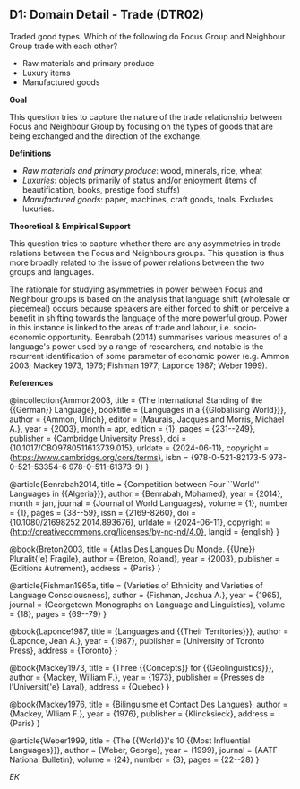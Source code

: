 
## D1: Domain Detail - Trade (DTR02)

Traded good types. Which of the following do Focus Group and Neighbour Group trade with each other?

- Raw materials and primary produce
- Luxury items
- Manufactured goods


**Goal**

This question tries to capture the nature of the trade relationship between Focus and Neighbour Group by focusing on the types of goods that are being exchanged and the direction of the exchange.



**Definitions**

- *Raw materials and primary produce*: wood, minerals, rice, wheat
- *Luxuries*: objects primarily of status and/or enjoyment (items of beautification, books, prestige food stuffs)
- *Manufactured goods*: paper, machines, craft goods, tools. Excludes luxuries.


**Theoretical & Empirical Support**


This question tries to capture whether there are any asymmetries in trade relations between the Focus and Neighbours groups. This question is thus more broadly related to the issue of power relations between the two groups and languages.

The rationale for studying asymmetries in power between Focus and Neighbour groups is based on the analysis that language shift (wholesale or piecemeal) occurs because speakers are either forced to shift or perceive a benefit in shifting towards the language of the more powerful group. Power in this instance is linked to the areas of trade and labour, i.e. socio-economic opportunity. Benrabah (2014) summarises various measures of a language's power used by a range of researchers, and notable is the recurrent identification of some parameter of economic power (e.g. Ammon 2003; Mackey 1973, 1976; Fishman 1977; Laponce 1987; Weber 1999).

**References**

@incollection{Ammon2003,
  title = {The International Standing of the {{German}} Language},
  booktitle = {Languages in a {{Globalising World}}},
  author = {Ammon, Ulrich},
  editor = {Maurais, Jacques and Morris, Michael A.},
  year = {2003},
  month = apr,
  edition = {1},
  pages = {231--249},
  publisher = {Cambridge University Press},
  doi = {10.1017/CBO9780511613739.015},
  urldate = {2024-06-11},
  copyright = {https://www.cambridge.org/core/terms},
  isbn = {978-0-521-82173-5 978-0-521-53354-6 978-0-511-61373-9}
}

@article{Benrabah2014,
  title = {Competition between Four ``World'' Languages in {{Algeria}}},
  author = {Benrabah, Mohamed},
  year = {2014},
  month = jan,
  journal = {Journal of World Languages},
  volume = {1},
  number = {1},
  pages = {38--59},
  issn = {2169-8260},
  doi = {10.1080/21698252.2014.893676},
  urldate = {2024-06-11},
  copyright = {http://creativecommons.org/licenses/by-nc-nd/4.0},
  langid = {english}
}

@book{Breton2003,
  title = {Atlas Des Langues Du Monde. {{Une}} Pluralit{\'e} Fragile},
  author = {Breton, Roland},
  year = {2003},
  publisher = {Editions Autrement},
  address = {Paris}
}

@article{Fishman1965a,
  title = {Varieties of Ethnicity and Varieties of Language Consciousness},
  author = {Fishman, Joshua A.},
  year = {1965},
  journal = {Georgetown Monographs on Language and Linguistics},
  volume = {18},
  pages = {69--79}
}

@book{Laponce1987,
  title = {Languages and {{Their Territories}}},
  author = {Laponce, Jean A.},
  year = {1987},
  publisher = {University of Toronto Press},
  address = {Toronto}
}

@book{Mackey1973,
  title = {Three {{Concepts}} for {{Geolinguistics}}},
  author = {Mackey, William F.},
  year = {1973},
  publisher = {Presses de l'Universit{\'e} Laval},
  address = {Quebec}
}

@book{Mackey1976,
  title = {Bilinguisme et Contact Des Langues},
  author = {Mackey, Wlliam F.},
  year = {1976},
  publisher = {Klincksieck},
  address = {Paris}
}

@article{Weber1999,
  title = {The {{World}}'s 10 {{Most Influential Languages}}},
  author = {Weber, George},
  year = {1999},
  journal = {AATF National Bulletin},
  volume = {24},
  number = {3},
  pages = {22--28}
}


*EK*
